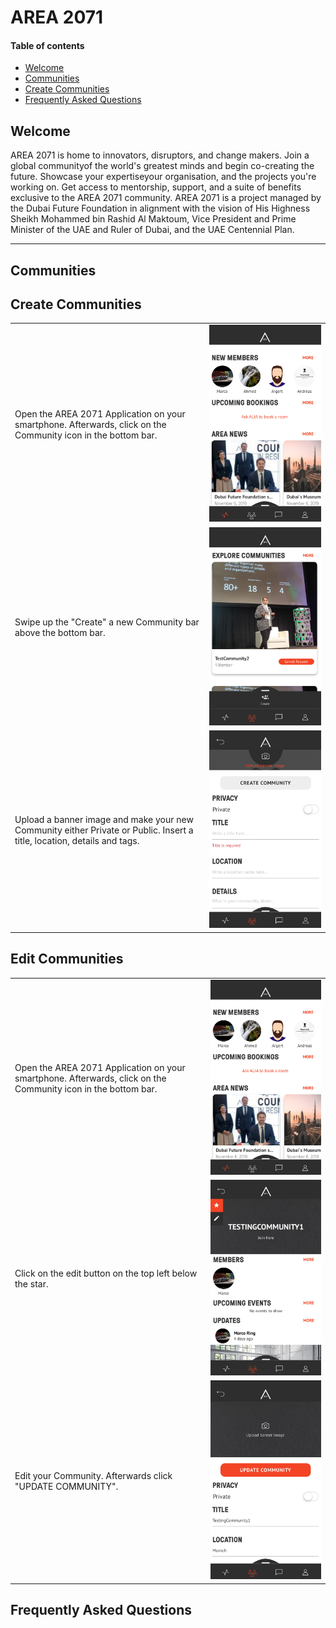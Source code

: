 # AREA 2071
#### Table of contents

* [Welcome](#welcome)
* [Communities](#communities)
* [Create Communities](#create-communities)
* [Frequently Asked Questions](#frequently-asked-questions)

## Welcome

AREA 2071 is home to innovators, disruptors, and change makers. Join a global communityof the world's greatest minds and begin co-creating the future. Showcase your expertiseyour organisation, and the projects you're working on. Get access to mentorship, support, and a suite of benefits exclusive to the AREA 2071 community. AREA 2071 is a project managed by the Dubai Future Foundation in alignment with the vision of His Highness Sheikh Mohammed bin Rashid Al Maktoum, Vice President and Prime Minister of the UAE and Ruler of Dubai, and the UAE Centennial Plan.
___

## Communities

## Create Communities

|||
| ------------- |:-------------:|  
| Open the AREA 2071 Application on your smartphone. Afterwards, click on the Community icon in the bottom bar.  | ![Create Community 1](createcommunity01.JPG)|  
| Swipe up the "Create" a new Community bar above the bottom bar.  | ![Create Community 2](createcommunity02.JPG)|  
| Upload a banner image and make your new Community either Private or Public. Insert a title, location, details and tags.  | ![Create Community 3](createcommunity03.JPG)|

## Edit Communities  

|||
| ------------- |:-------------:|  
| Open the AREA 2071 Application on your smartphone. Afterwards, click on the Community icon in the bottom bar.  | ![Create Community 1](createcommunity01.JPG)|
| Click on the edit button on the top left below the star. | ![Edit Community 1](editcommunity01.JPG)|  
| Edit your Community. Afterwards click "UPDATE COMMUNITY".  | ![Edit Community 2](editcommunity02.JPG)|  




## Frequently Asked Questions
